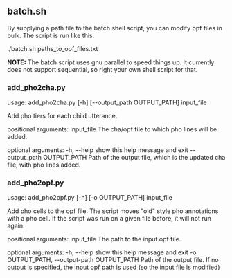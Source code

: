## batch.sh

By supplying a path file to the batch shell script, you can modify 
opf files in bulk. The script is run like this:

./batch.sh paths_to_opf_files.txt

**NOTE:** The batch script uses gnu parallel to speed things up. It
currently does not support sequential, so right your own shell script
for that. 


### add_pho2cha.py

usage: add_pho2cha.py [-h] [--output_path OUTPUT_PATH] input_file

Add pho tiers for each child utterance.

positional arguments:
  input_file            The cha/opf file to which pho lines will be added.

optional arguments:
  -h, --help            show this help message and exit
  --output_path OUTPUT_PATH
                        Path of the output file, which is the updated cha
                        file, with pho lines added.

### add_pho2opf.py

usage: add_pho2opf.py [-h] [-o OUTPUT_PATH] input_file

Add pho cells to the opf file. The script moves "old" style pho annotations
with a pho cell. If the script was run on a given file before, it will not run
again.

positional arguments:
  input_file            The path to the input opf file.

optional arguments:
  -h, --help            show this help message and exit
  -o OUTPUT_PATH, --output-path OUTPUT_PATH
                        Path of the output file. If no output is specified,
                        the input opf path is used (so the input file is
                        modified)

